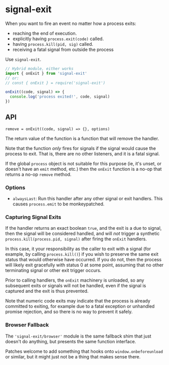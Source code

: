# signal-exit

When you want to fire an event no matter how a process exits:

- reaching the end of execution.
- explicitly having `process.exit(code)` called.
- having `process.kill(pid, sig)` called.
- receiving a fatal signal from outside the process

Use `signal-exit`.

```js
// Hybrid module, either works
import { onExit } from 'signal-exit'
// or:
// const { onExit } = require('signal-exit')

onExit((code, signal) => {
  console.log('process exited!', code, signal)
})
```

## API

`remove = onExit((code, signal) => {}, options)`

The return value of the function is a function that will remove
the handler.

Note that the function _only_ fires for signals if the signal
would cause the process to exit. That is, there are no other
listeners, and it is a fatal signal.

If the global `process` object is not suitable for this purpose
(ie, it's unset, or doesn't have an `emit` method, etc.) then the
`onExit` function is a no-op that returns a no-op `remove` method.

### Options

- `alwaysLast`: Run this handler after any other signal or exit
  handlers. This causes `process.emit` to be monkeypatched.

### Capturing Signal Exits

If the handler returns an exact boolean `true`, and the exit is a
due to signal, then the signal will be considered handled, and
will _not_ trigger a synthetic `process.kill(process.pid,
signal)` after firing the `onExit` handlers.

In this case, it your responsibility as the caller to exit with a
signal (for example, by calling `process.kill()`) if you wish to
preserve the same exit status that would otherwise have occurred.
If you do not, then the process will likely exit gracefully with
status 0 at some point, assuming that no other terminating signal
or other exit trigger occurs.

Prior to calling handlers, the `onExit` machinery is unloaded, so
any subsequent exits or signals will not be handled, even if the
signal is captured and the exit is thus prevented.

Note that numeric code exits may indicate that the process is
already committed to exiting, for example due to a fatal
exception or unhandled promise rejection, and so there is no way to
prevent it safely.

### Browser Fallback

The `'signal-exit/browser'` module is the same fallback shim that
just doesn't do anything, but presents the same function
interface.

Patches welcome to add something that hooks onto
`window.onbeforeunload` or similar, but it might just not be a
thing that makes sense there.
